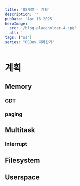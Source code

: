 ```yaml
---
title: 'OS개발 - 계획'
description: ''
pubDate: 'Apr 16 2025'
heroImage:
  src: '/blog-placeholder-4.jpg'
  alt: ''
tags: ["os"]
series: "OSDev 따라잡기"
---
```


# 계획

## Memory

### GDT

### paging

## Multitask

### Interrupt

## Filesystem

## Userspace